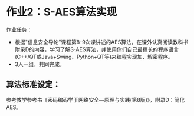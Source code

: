 # 作业2：S-AES算法实现
  作业任务：   
  - 根据"信息安全导论"课程第8-9次课讲述的AES算法，在课外认真阅读教科书附录D的内容，学习了解S-AES算法，并使用你们自己最擅长的程序语言(C++/QT或Java+Swing、Python+QT等)来编程实现加、解密程序。   
  - 3人一组，共同完成。
## 算法标准设定：    
参考教学参考书《密码编码学于网络安全—原理与实践(第8版)》，附录D：简化AES。
